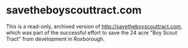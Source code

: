 # savetheboyscouttract.com

This is a read-only, archived version of http://savetheboyscouttract.com, which was part of the successful effort to save the 24 acre "Boy Scout Tract" from development in Roxborough.
